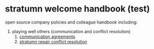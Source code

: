 # stratumn welcome handbook (test)

open source company policies and colleague handbook
including:

1. playing well others (communication and conflict resolution)
    1. [communication agreements](./communication-agreements.md)
    2. [stratumn repair conflict resolution](./repair.md)
